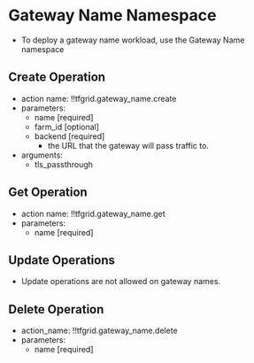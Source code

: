# Gateway Name Namespace

- To deploy a gateway name workload, use the Gateway Name namespace

## Create Operation

- action name: !!tfgrid.gateway_name.create
- parameters:
  - name [required]
  - farm_id [optional]
  - backend [required]
    - the URL that the gateway will pass traffic to.
- arguments:
  - tls_passthrough

## Get Operation

- action name: !!tfgrid.gateway_name.get
- parameters:
  - name [required]

## Update Operations

- Update operations are not allowed on gateway names.

## Delete Operation

- action_name: !!tfgrid.gateway_name.delete
- parameters:
  - name [required]
